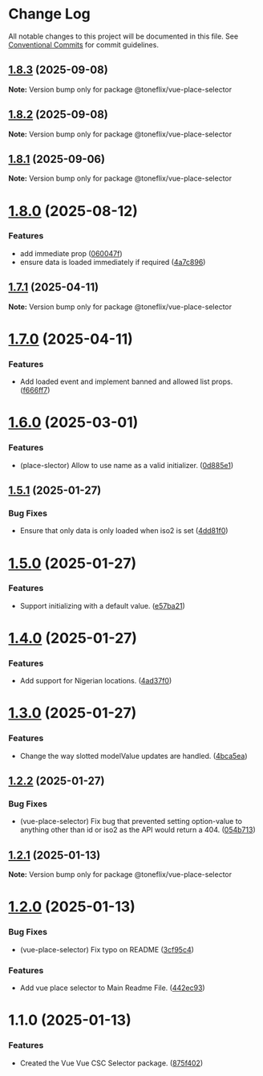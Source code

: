 # Change Log

All notable changes to this project will be documented in this file.
See [Conventional Commits](https://conventionalcommits.org) for commit guidelines.

## [1.8.3](https://github.com/toneflix/vue-component-pack/compare/@toneflix/vue-place-selector@1.8.2...@toneflix/vue-place-selector@1.8.3) (2025-09-08)

**Note:** Version bump only for package @toneflix/vue-place-selector

## [1.8.2](https://github.com/toneflix/vue-component-pack/compare/@toneflix/vue-place-selector@1.8.1...@toneflix/vue-place-selector@1.8.2) (2025-09-08)

**Note:** Version bump only for package @toneflix/vue-place-selector

## [1.8.1](https://github.com/toneflix/vue-component-pack/compare/@toneflix/vue-place-selector@1.8.0...@toneflix/vue-place-selector@1.8.1) (2025-09-06)

**Note:** Version bump only for package @toneflix/vue-place-selector

# [1.8.0](https://github.com/toneflix/vue-component-pack/compare/@toneflix/vue-place-selector@1.7.1...@toneflix/vue-place-selector@1.8.0) (2025-08-12)

### Features

- add immediate prop ([060047f](https://github.com/toneflix/vue-component-pack/commit/060047ff00dcdb2072d799070635517af2a7dc46))
- ensure data is loaded immediately if required ([4a7c896](https://github.com/toneflix/vue-component-pack/commit/4a7c8965b52c8a7ba28b9cfe0589b5a230ada75c))

## [1.7.1](https://github.com/toneflix/vue-component-pack/compare/@toneflix/vue-place-selector@1.7.0...@toneflix/vue-place-selector@1.7.1) (2025-04-11)

**Note:** Version bump only for package @toneflix/vue-place-selector

# [1.7.0](https://github.com/toneflix/vue-component-pack/compare/@toneflix/vue-place-selector@1.6.0...@toneflix/vue-place-selector@1.7.0) (2025-04-11)

### Features

- Add loaded event and implement banned and allowed list props. ([f666ff7](https://github.com/toneflix/vue-component-pack/commit/f666ff7918d7e12fca6a843b1edc73a2b797288b))

# [1.6.0](https://github.com/toneflix/vue-component-pack/compare/@toneflix/vue-place-selector@1.5.1...@toneflix/vue-place-selector@1.6.0) (2025-03-01)

### Features

- (place-slector) Allow to use name as a valid initializer. ([0d885e1](https://github.com/toneflix/vue-component-pack/commit/0d885e16907a6ff15443fc855799d29b54b667cb))

## [1.5.1](https://github.com/toneflix/vue-component-pack/compare/@toneflix/vue-place-selector@1.5.0...@toneflix/vue-place-selector@1.5.1) (2025-01-27)

### Bug Fixes

- Ensure that only data is only loaded when iso2 is set ([4dd81f0](https://github.com/toneflix/vue-component-pack/commit/4dd81f086e9b2273b70a7a286ac11862639db1e7))

# [1.5.0](https://github.com/toneflix/vue-component-pack/compare/@toneflix/vue-place-selector@1.4.0...@toneflix/vue-place-selector@1.5.0) (2025-01-27)

### Features

- Support initializing with a default value. ([e57ba21](https://github.com/toneflix/vue-component-pack/commit/e57ba217307eadfdf2516fca4475a0e2e5a0508b))

# [1.4.0](https://github.com/toneflix/vue-component-pack/compare/@toneflix/vue-place-selector@1.3.0...@toneflix/vue-place-selector@1.4.0) (2025-01-27)

### Features

- Add support for Nigerian locations. ([4ad37f0](https://github.com/toneflix/vue-component-pack/commit/4ad37f0e8d4c4396032abbeed996a44349bdb12b))

# [1.3.0](https://github.com/toneflix/vue-component-pack/compare/@toneflix/vue-place-selector@1.2.2...@toneflix/vue-place-selector@1.3.0) (2025-01-27)

### Features

- Change the way slotted modelValue updates are handled. ([4bca5ea](https://github.com/toneflix/vue-component-pack/commit/4bca5ea2089eccd2a67d4d491445852894075a41))

## [1.2.2](https://github.com/toneflix/vue-component-pack/compare/@toneflix/vue-place-selector@1.2.1...@toneflix/vue-place-selector@1.2.2) (2025-01-27)

### Bug Fixes

- (vue-place-selector) Fix bug that prevented setting option-value to anything other than id or iso2 as the API would return a 404. ([054b713](https://github.com/toneflix/vue-component-pack/commit/054b713521244fd825c5606e5d711d8a1a47546f))

## [1.2.1](https://github.com/toneflix/vue-component-pack/compare/@toneflix/vue-place-selector@1.2.0...@toneflix/vue-place-selector@1.2.1) (2025-01-13)

**Note:** Version bump only for package @toneflix/vue-place-selector

# [1.2.0](https://github.com/toneflix/vue-component-pack/compare/@toneflix/vue-place-selector@1.1.0...@toneflix/vue-place-selector@1.2.0) (2025-01-13)

### Bug Fixes

- (vue-place-selector) Fix typo on README ([3cf95c4](https://github.com/toneflix/vue-component-pack/commit/3cf95c4d86483fcc4721e9f711952153aa9180bb))

### Features

- Add vue place selector to Main Readme File. ([442ec93](https://github.com/toneflix/vue-component-pack/commit/442ec9347de4b79dec65790ac304d7cd7e786c21))

# 1.1.0 (2025-01-13)

### Features

- Created the Vue Vue CSC Selector package. ([875f402](https://github.com/toneflix/vue-component-pack/commit/875f40261caae09327f04dad98567cc3a7ab3e1f))
